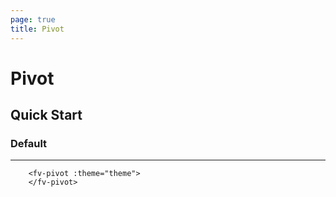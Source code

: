 ```yaml
---
page: true
title: Pivot
--- 
```


<script lang="ts" setup>
import { ref } from 'vue'; 
import { useTheme } from '../common/index.js'; 

const {theme} = useTheme()


</script>

# Pivot

## Quick Start

### Default

---

<fv-pivot :theme="theme">
</fv-pivot>

```vue-html
    <fv-pivot :theme="theme">
    </fv-pivot>
```

<!--@include: ./properties.md-->

<!--@include: ./emits.md-->
